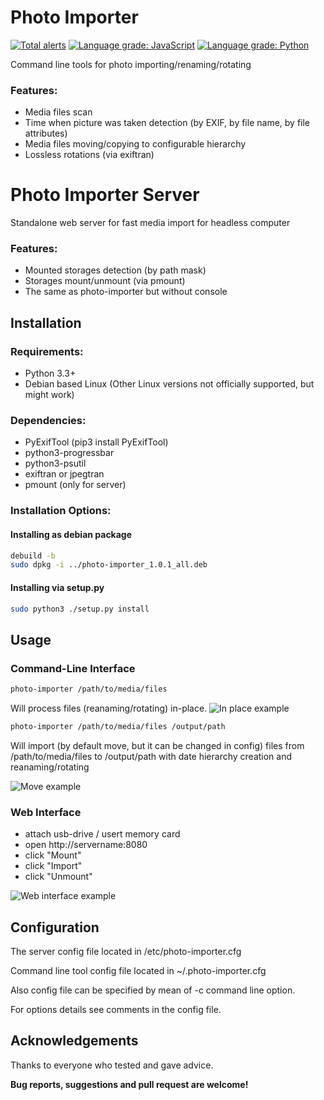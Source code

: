 # Photo Importer

[![Total alerts](https://img.shields.io/lgtm/alerts/g/sashacmc/photo-importer.svg?logo=lgtm&logoWidth=18)](https://lgtm.com/projects/g/sashacmc/photo-importer/alerts/)
[![Language grade: JavaScript](https://img.shields.io/lgtm/grade/javascript/g/sashacmc/photo-importer.svg?logo=lgtm&logoWidth=18)](https://lgtm.com/projects/g/sashacmc/photo-importer/context:javascript)
[![Language grade: Python](https://img.shields.io/lgtm/grade/python/g/sashacmc/photo-importer.svg?logo=lgtm&logoWidth=18)](https://lgtm.com/projects/g/sashacmc/photo-importer/context:python)

Command line tools for photo importing/renaming/rotating
### Features:
  * Media files scan
  * Time when picture was taken detection (by EXIF, by file name, by file attributes)
  * Media files moving/copying to configurable hierarchy 
  * Lossless rotations (via exiftran)

# Photo Importer Server
Standalone web server for fast media import for headless computer
### Features:
  * Mounted storages detection (by path mask)
  * Storages mount/unmount (via pmount)
  * The same as photo-importer but without console

## Installation

### Requirements:

  * Python 3.3+
  * Debian based Linux (Other Linux versions not officially supported, but might work)

### Dependencies:
  * PyExifTool (pip3 install PyExifTool)
  * python3-progressbar
  * python3-psutil
  * exiftran or jpegtran
  * pmount (only for server)


### Installation Options:

#### Installing as debian package
```bash
debuild -b
sudo dpkg -i ../photo-importer_1.0.1_all.deb
```
#### Installing via setup.py
```bash
sudo python3 ./setup.py install
```

## Usage
### Command-Line Interface

```bash
photo-importer /path/to/media/files
```
Will process files (reanaming/rotating) in-place.
![In place example](https://user-images.githubusercontent.com/28735879/76139947-bd249780-6055-11ea-85c0-0985b6bde93f.png)

```bash
photo-importer /path/to/media/files /output/path
```
Will import (by default move, but it can be changed in config) files from /path/to/media/files to /output/path with date hierarchy creation and reanaming/rotating

![Move example](https://user-images.githubusercontent.com/28735879/76139964-eba27280-6055-11ea-988f-aa71cda7ba36.png)

### Web Interface
  * attach usb-drive / usert memory card
  * open http://servername:8080
  * click "Mount"
  * click "Import"
  * click "Unmount"

![Web interface example](https://user-images.githubusercontent.com/28735879/76140174-f1995300-6057-11ea-8718-19c38650c786.png)

## Configuration
The server config file located in /etc/photo-importer.cfg

Command line tool config file located in ~/.photo-importer.cfg

Also config file can be specified by mean of -c command line option.

For options details see comments in the config file.

## Acknowledgements
Thanks to everyone who tested and gave advice.

**Bug reports, suggestions and pull request are welcome!**
